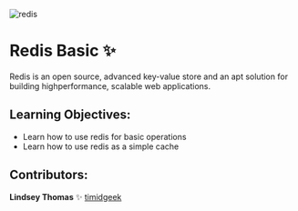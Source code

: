 ![redis](https://www.logicmonitor.com/wp-content/uploads/2022/12/628_Blog_HowwescaledaStatefulMicroservice_Socials_Blog_1182x737.png)
# Redis Basic :sparkles:

Redis is an open source, advanced key-value store and an apt solution for building highperformance, scalable web applications.

## Learning Objectives:

- Learn how to use redis for basic operations
- Learn how to use redis as a simple cache

## Contributors:

**Lindsey Thomas** :sparkles: [timidgeek](https://timidgeek.github.io/)